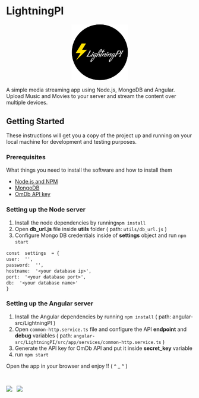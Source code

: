 

# LightningPI
<p align="center">
  <img src="https://github.com/pavanskipo/LightningPI/blob/master/angular-src/LightningPI/src/favicon.png" width="30%">
</p>
                                                                                                                
A simple media streaming app using Node.js, MongoDB and Angular. 
Upload Music and Movies to your server and stream the content over multiple devices.

  

## Getting Started

  

These instructions will get you a copy of the project up and running on your local machine for development and testing purposes.

  

### Prerequisites

  

What things you need to install the software and how to install them

 - [Node.js and NPM](https://nodejs.org/en/download/) 
 - [MongoDB](https://www.mongodb.com/download-center)
 - [OmDb API key](http://www.omdbapi.com/)

  

### Setting up the Node server 

 1. Install the node dependencies by running`npm install`  
 2. Open **db_url.js** file inside **utils** folder ( path: `utils/db_url.js` )
 3. Configure Mongo DB credentials inside of **settings** object and run `npm start`

```
const  settings  = {
user:  '',
password:  '',
hostname:  '<your database ip>',
port:  '<your database port>',
db:  '<your database name>'
}
```

### Setting up the Angular server 

 1. Install the Angular dependencies by running `npm install` ( path:
    angular-src/LightningPI ) 
 2. Open `common-http.service.ts` file and
    configure the API **endpoint** and **debug** variables ( path: 
    `angular-src/LightningPI/src/app/services/common-http.service.ts` )
 3.  Generate the API key for OmDb API and put it inside **secret_key** variable
 4.  run `npm start`

Open the app in your browser and enjoy !! ( ^ _ ^ )

<br/>
<p align="center">

  [<img src="https://vangogh.teespring.com/v3/image/BSRsZ7Kbcb3Mipf1A-J3M7v7EgQ/480/560.jpg" width="15%">](https://teespring.com/en-GB/lightning-pi)
  &nbsp;
  [<img src="https://vangogh.teespring.com/v3/image/lIadKcvEg6m2szDIX96htCBtDNE/480/560.jpg" width="15%">](https://teespring.com/en-GB/lightning-pi)
  
</p>
